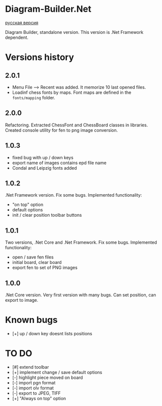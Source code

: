 # Diagram-Builder.Net

[русская версия](README.RU.md)

Diagram Builder, standalone version. This version is .Net Framework dependent.

# Versions history

## 2.0.1
 - Menu File --> Recent was added. It memorize 10 last opened files.
 - Loadinf chess fonts by maps. Font maps are defined in the `fonts/mapping` folder.

## 2.0.0
Refactoring. Extracted ChessFont and ChessBoard classes in libraries. Created console utility for fen to png image conversion.

## 1.0.3
 - fixed bug with up / down keys
 - export name of images contains epd file name
 - Condal and Leipzig fonts added

## 1.0.2
.Net Framework version. Fix some bugs. Implemented functionality:
 - "on top" option
 - default options
 - init / clear position toolbar buttons

## 1.0.1
Two versions, .Net Core and .Net Framework. Fix some bugs. Implemented functionality:
 - open / save fen files
 - initial board, clear board
 - export fen to set of PNG images

## 1.0.0
.Net Core version. Very first version with many bugs. Can set position, can export to image.

# Known bugs
 - [+] up / down key doesnt lists positions
 
# TO DO
 - [#] extend toolbar
 - [+] implement change / save default options
 - [-] highlight piece moved on board
 - [-] import pgn format
 - [-] import olv format
 - [-] export to JPEG, TIFF
 - [+] "Always on top" option
